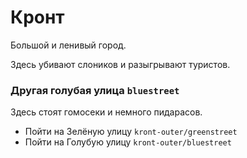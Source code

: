

# Кронт

Большой и ленивый город.

Здесь убивают слоников и разыгрывают туристов.

### Другая голубая улица `bluestreet`

Здесь стоят гомосеки и немного пидарасов.

* Пойти на Зелёную улицу `kront-outer/greenstreet`
* Пойти на Голубую улицу `kront-outer/bluestreet`


